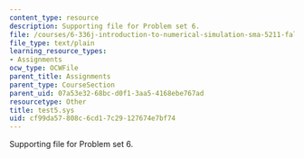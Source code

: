 ```yaml
---
content_type: resource
description: Supporting file for Problem set 6.
file: /courses/6-336j-introduction-to-numerical-simulation-sma-5211-fall-2003/cf99da57808c6cd17c29127674e7bf74_test5.sys
file_type: text/plain
learning_resource_types:
- Assignments
ocw_type: OCWFile
parent_title: Assignments
parent_type: CourseSection
parent_uid: 07a53e32-68bc-d0f1-3aa5-4168ebe767ad
resourcetype: Other
title: test5.sys
uid: cf99da57-808c-6cd1-7c29-127674e7bf74
---
```

Supporting file for Problem set 6.